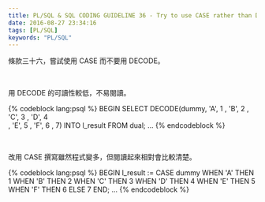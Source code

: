 ```yaml
---
title: PL/SQL & SQL CODING GUIDELINE 36 - Try to use CASE rather than DECODE
date: 2016-08-27 23:34:16
tags: [PL/SQL]
keywords: "PL/SQL"
---
```


條款三十六，嘗試使用 CASE 而不要用 DECODE。  

<!-- More -->

<br/>


用 DECODE 的可讀性較低，不易閱讀。  

{% codeblock lang:psql %}
BEGIN 
    SELECT DECODE(dummy, 'A', 1 
        , 'B', 2 
        , 'C', 3 
        , 'D', 4  
        , 'E', 5
         , 'F', 6 
        , 7) 
    INTO l_result 
    FROM dual; 
...
{% endcodeblock %}

<br/>


改用 CASE 撰寫雖然程式變多，但閱讀起來相對會比較清楚。  

{% codeblock lang:psql %}
BEGIN 
    l_result := CASE dummy 
        WHEN 'A' THEN 1 
        WHEN 'B' THEN 2 
        WHEN 'C' THEN 3 
        WHEN 'D' THEN 4 
        WHEN 'E' THEN 5 
        WHEN 'F' THEN 6 
        ELSE 7 
    END; 
...
{% endcodeblock %}
